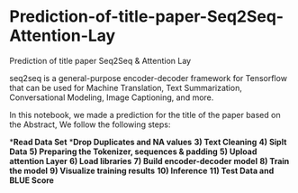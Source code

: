 # Prediction-of-title-paper-Seq2Seq-Attention-Lay
Prediction of title paper Seq2Seq &amp; Attention Lay

seq2seq is a general-purpose encoder-decoder framework for Tensorflow that can be used for Machine Translation, Text Summarization, Conversational Modeling, Image Captioning, and more.

In this notebook, we made a prediction for the title of the paper based on the Abstract, We follow the following steps:

***Read Data Set**
***Drop Duplicates and NA values**
**3) Text Cleaning**
**4) Siplt Data**
**5) Preparing the Tokenizer, sequences & padding**
**5) Upload attention Layer**
**6) Load libraries**
**7) Build encoder-decoder model**
**8) Train the model**
**9) Visualize training results**
**10) Inference**
**11) Test Data and BLUE Score**
